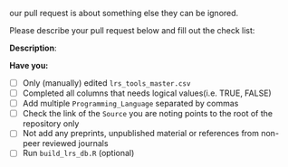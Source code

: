 our pull request is about something else they can be ignored.

Please describe your pull request below and fill out the check list:

**Description**:

**Have you:**

- [ ] Only (manually) edited `lrs_tools_master.csv`
- [ ] Completed all columns that needs logical values(i.e. TRUE, FALSE)
- [ ] Add multiple `Programming_Language` separated by commas
- [ ] Check the link of the `Source` you are noting points to the root of the repository only
- [ ] Not add any preprints, unpublished material or references from  non-peer reviewed journals
- [ ] Run `build_lrs_db.R` (optional)
